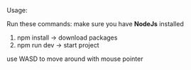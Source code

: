 Usage:

Run these commands:
make sure you have **NodeJs** installed
1. npm install -> download packages
2. npm run dev -> start project 

use WASD to move around with mouse pointer